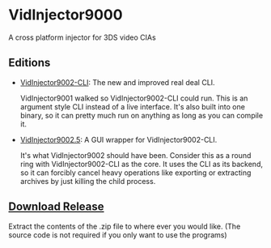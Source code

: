 # VidInjector9000
A cross platform injector for 3DS video CIAs

## Editions
- [VidInjector9002-CLI](https://github.com/FoofooTheGuy/VidInjector9000/blob/main/VidInjector9002-CLI/README.md): The new and improved real deal CLI.
  
  VidInjector9001 walked so VidInjector9002-CLI could run. This is an argument style CLI instead of a live interface. It's also built into one binary, so it can pretty much run on anything as long as you can compile it.
  
- [VidInjector9002.5](https://github.com/FoofooTheGuy/VidInjector9000/blob/main/VidInjector9002.5/README.md): A GUI wrapper for VidInjector9002-CLI.

  It's what VidInjector9002 should have been. Consider this as a round ring with VidInjector9002-CLI as the core. It uses the CLI as its backend, so it can forcibly cancel heavy operations like exporting or extracting archives by just killing the child process. 
  
## [Download Release](https://github.com/FoofooTheGuy/VidInjector9000/releases/latest)
Extract the contents of the .zip file to where ever you would like. (The source code is not required if you only want to use the programs)
